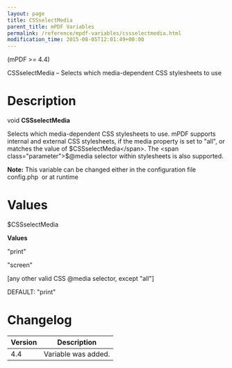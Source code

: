 ```yaml
---
layout: page
title: CSSselectMedia
parent_title: mPDF Variables
permalink: /reference/mpdf-variables/cssselectmedia.html
modification_time: 2015-08-05T12:01:49+00:00
---
```


(mPDF >= 4.4)

CSSselectMedia – Selects which media-dependent CSS stylesheets to use

# Description

void **CSSselectMedia**

Selects which media-dependent CSS stylesheets to use. mPDF supports internal and external CSS stylesheets, if the
media property is set to "all", or matches the value of <span class="parameter">$CSSselectMedia</span>. The
<span class="parameter">$@media</span> selector within stylesheets is also supported.

<div class="alert alert-info" role="alert">
	<strong>Note:</strong> This variable can be changed either in the
	configuration file <span class="filename">config.php</span>  or at runtime
</div>

# Values

<span class="parameter">$CSSselectMedia</span>  

**Values**

"print"

"screen"

[any other valid CSS @media selector, except "all"]

<span class="smallblock">DEFAULT</span>: "print"

# Changelog

<table class="table"> <thead>
<tr> <th>Version</th><th>Description</th> </tr>
</thead> <tbody>
<tr>
<td>4.4</td>
<td>Variable was added.</td>
</tr>
</tbody> </table>

